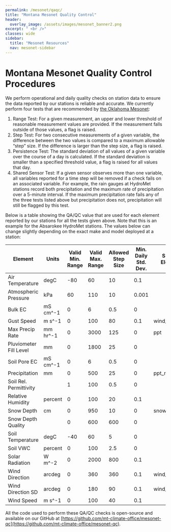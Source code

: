 ```yaml
---
permalink: /mesonet/qaqc/
title: "Montana Mesonet Quality Control"
header:
  overlay_image: /assets/images/mesonet_banner2.png
excerpt: " <br />"
classes: wide
sidebar:
  title: "Mesonet Resources"
  nav: mesonet-sidebar
---
```

# Montana Mesonet Quality Control Procedures
We perform operational and daily quality checks on station data to ensure the data reported by our stations is reliable and accurate. We currently perform four tests that are recommended by [the Oklahoma Mesonet](https://cig.mesonet.org/staff/shafer/Mesonet_QA_final_fixed.pdf):

1. Range Test: For a given measurement, an upper and lower threshold of reasonable measurement values are provided. If the measurement falls outside of those values, a flag is raised.
2. Step Test: For two consecutive measurements of a given variable, the difference between the two values is compared to a maximum allowable “step” size. If the difference is larger than the step size, a flag is raised.
3. Persistence Test: The standard deviation of all values of a given variable over the course of a day is calculated. If the standard deviation is smaller than a specified threshold value, a flag is raised for all values that day.
4. Shared Sensor Test: If a given sensor observes more than one variable, all variables reported for a time step will be removed if a check fails on an associated variable. For example, the rain gauges at HydroMet stations record both precipitation and the maximum rate of precipitation over a 5-minute interval. If the maximum precipitation rate fails any of the three tests listed above but precipitation does not, precipitation will still be flagged by this test. 

Below is a table showing the QA/QC value that are used for each element reported by our stations for all the tests given above. Note that this is an example for the Absarokee HydroMet stations. The values below can change slightly depending on the exact make and model deployed at a station: 

|Element     |Units|Valid Min. Range|Valid Max. Range|Allowed Step Size|Min. Daily Std. Dev.|Shared Element|
|----------------------|----------|---------|---------|---------|-----------------|-------------|
|Air Temperature       |degC      |-80      |60       |10       |0.1              |           |
|Atmospheric Pressure  |kPa       |60       |110      |10       |0.001            |           |
|Bulk EC               |mS cm^-1  |0        |6        |0.5      |0                |           |
|Gust Speed            |m s^-1    |0        |100      |80       |0.1              |wind_spd     |
|Max Precip Rate       |mm hr^-1  |0        |3000     |125      |0                |ppt          |
|Pluviometer Fill Level|mm        |0        |1800     |25       |0                |           |
|Soil Pore EC               |mS cm^-1  |0        |6        |0.5      |0                |           |
|Precipitation         |mm        |0        |500      |25       |0                |ppt_max_rate |
|Soil Rel. Permittivity     |          |1        |100      |0.5      |0                |           |
|Relative Humidity     |percent   |0        |100      |20       |0.1              |           |
|Snow Depth            |cm        |0        |950      |10       |0                |snow_depth_q |
|Snow Depth Quality    |          |0        |600      |600      |0                |           |
|Soil Temperature      |degC      |-40      |60       |5        |0                |           |
|Soil VWC              |percent   |0        |100      |2.5      |0                |           |
|Solar Radiation       |W m^-2    |0        |2000     |800      |0.1              |           |
|Wind Direction        |arcdeg    |0        |360      |360      |0.1              |wind_dir_sd  |
|Wind Direction SD     |arcdeg    |0        |180      |90       |0.1              |wind_dir     |
|Wind Speed            |m s^-1    |0        |100      |40       |0.1              |     |


All the code used to perform these QA/QC checks is open-source and available on our GitHub at [https://github.com/mt-climate-office/mesonet-qc](https://github.com/mt-climate-office/mesonet-qc).